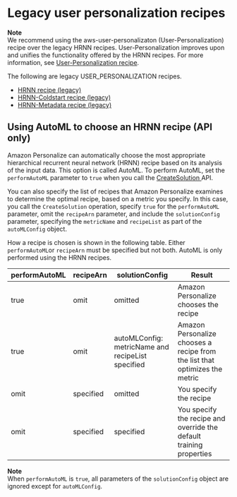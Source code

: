 # Legacy user personalization recipes<a name="legacy-user-personalization-recipes"></a>

**Note**  
 We recommend using the aws\-user\-personalizaton \(User\-Personalization\) recipe over the legacy HRNN recipes\. User\-Personalization improves upon and unifies the functionality offered by the HRNN recipes\. For more information, see [User\-Personalization recipe](native-recipe-new-item-USER_PERSONALIZATION.md)\. 

The following are legacy USER\_PERSONALIZATION recipes\.
+ [HRNN recipe \(legacy\)](native-recipe-hrnn.md)
+ [HRNN\-Coldstart recipe \(legacy\)](native-recipe-hrnn-coldstart.md)
+ [HRNN\-Metadata recipe \(legacy\)](native-recipe-hrnn-metadata.md)

## Using AutoML to choose an HRNN recipe \(API only\)<a name="training-solution-auto-ml"></a>

Amazon Personalize can automatically choose the most appropriate hierarchical recurrent neural network \(HRNN\) recipe based on its analysis of the input data\. This option is called AutoML\. To perform AutoML, set the `performAutoML` parameter to `true` when you call the [ CreateSolution ](API_CreateSolution.md) API\. 

You can also specify the list of recipes that Amazon Personalize examines to determine the optimal recipe, based on a metric you specify\. In this case, you call the `CreateSolution` operation, specify `true` for the `performAutoML` parameter, omit the `recipeArn` parameter, and include the `solutionConfig` parameter, specifying the `metricName` and `recipeList` as part of the `autoMLConfig` object\. 

How a recipe is chosen is shown in the following table\. Either `performAutoML`or `recipeArn` must be specified but not both\. AutoML is only performed using the HRNN recipes\.


| performAutoML | recipeArn | solutionConfig | Result | 
| --- | --- | --- | --- | 
| true | omit | omitted | Amazon Personalize chooses the recipe | 
| true | omit | autoMLConfig: metricName and recipeList specified | Amazon Personalize chooses a recipe from the list that optimizes the metric | 
| omit | specified | omitted | You specify the recipe | 
| omit | specified | specified | You specify the recipe and override the default training properties | 

**Note**  
When `performAutoML` is `true`, all parameters of the `solutionConfig` object are ignored except for `autoMLConfig`\.